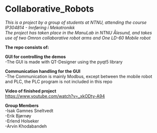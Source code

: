 # Collaborative_Robots

_This is a project by a group of students at NTNU, attending the course IP304814 - Innføring i Mekatronikk<br/>
The project has taken place in the ManuLab in NTNU Ålesund, and takes use of two Omron collaborative robot arms and One LD-60 Mobile robot_<br/>


**The repo consists of:**<br/>


**GUI for controlling the demos**<br/>
 -The GUI is made with QT-Designer using the pyqt5 library<br/>

**Communication handling for the GUI**<br/>
 -The Communication is mainly Modbus, except between the mobile robot and PLC,
  the PLC program is not included in this repo<br/>
  
**Video of finished project**<br/>
https://www.youtube.com/watch?v=_xkODty-A94

**Group Members**<br/>
 -Isak Gamnes Sneltvedt<br/>
 -Erik Bjørnøy<br/>
 -Erlend Holseker<br/>
 -Arvin Khodabandeh
